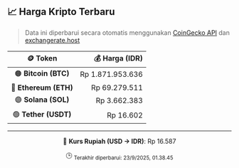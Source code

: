 

<!-- HARGA_KRIPTO -->
## 📈 Harga Kripto Terbaru

> Data ini diperbarui secara otomatis menggunakan [CoinGecko API](https://www.coingecko.com/) dan [exchangerate.host](https://exchangerate.host/)

<div align="center">

| 🪙 Token | 💰 Harga (IDR) |
|:------:|---------------:|
| 🟠 **Bitcoin (BTC)**   | Rp 1.871.953.636 |
| 🔵 **Ethereum (ETH)**  | Rp 69.279.511 |
| 🟣 **Solana (SOL)**    | Rp 3.662.383 |
| 🟢 **Tether (USDT)**   | Rp 16.602 |

---

💱 **Kurs Rupiah (USD → IDR)**: Rp 16.587

🕒 <sub>Terakhir diperbarui: 23/9/2025, 01.38.45</sub>

</div>
<!-- /HARGA_KRIPTO -->